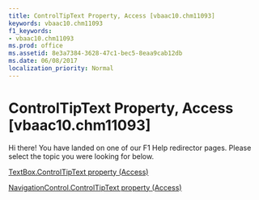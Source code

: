 ```yaml
---
title: ControlTipText Property, Access [vbaac10.chm11093]
keywords: vbaac10.chm11093
f1_keywords:
- vbaac10.chm11093
ms.prod: office
ms.assetid: 8e3a7384-3628-47c1-bec5-8eaa9cab12db
ms.date: 06/08/2017
localization_priority: Normal
---
```



# ControlTipText Property, Access [vbaac10.chm11093]

Hi there! You have landed on one of our F1 Help redirector pages. Please select the topic you were looking for below.

[TextBox.ControlTipText property (Access)](http://msdn.microsoft.com/library/a63f3624-8f31-97f6-c2cb-8c34c82c825b%28Office.15%29.aspx)

[NavigationControl.ControlTipText property (Access)](http://msdn.microsoft.com/library/3952c7f5-e5d1-7a7d-3187-d4c327a33fe0%28Office.15%29.aspx)


